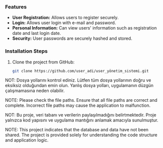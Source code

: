 ### Features
- **User Registration:** Allows users to register securely.
- **Login:** Allows user login with e-mail and password.
- **Personal Information:** Can view users' information such as registration date and last login date.
- **Security:** User passwords are securely hashed and stored.

### Installation Steps
1. Clone the project from GitHub:
   ```bash
   git clone https://github.com/user_adi/user_yönetim_sistemi.git

NOT: Dosya yollarını kontrol ediniz. Lütfen tüm dosya yollarının doğru ve eksiksiz olduğundan emin olun. Yanlış dosya yolları, uygulamanın düzgün çalışmamasına neden olabilir.

NOTE: Please check the file paths. Ensure that all file paths are correct and complete. Incorrect file paths may cause the application to malfunction.

NOT: Bu proje, veri tabanı ve verilerin paylaşılmadığını belirtmektedir. Proje yalnızca kod yapısını ve uygulama mantığını anlamak amacıyla sunulmuştur.

NOTE: This project indicates that the database and data have not been shared. The project is provided solely for understanding the code structure and application logic.
